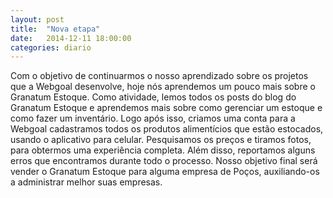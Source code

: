 ```yaml
---
layout: post
title:  "Nova etapa"
date:   2014-12-11 18:00:00
categories: diario
---
```

Com o objetivo de continuarmos o nosso aprendizado sobre os projetos que a Webgoal desenvolve, hoje nós aprendemos um pouco mais sobre o Granatum Estoque. Como atividade, lemos todos os posts do blog do Granatum Estoque e aprendemos mais sobre como gerenciar um estoque e como fazer um inventário. Logo após isso, criamos uma conta para a Webgoal cadastramos todos os produtos alimentícios que estão estocados, usando o aplicativo para celular. Pesquisamos os preços e tiramos fotos, para obtermos uma experiência completa. Além disso, reportamos alguns erros que encontramos durante todo o processo. Nosso objetivo final será vender o Granatum Estoque para alguma empresa de Poços, auxiliando-os a administrar melhor suas empresas.
